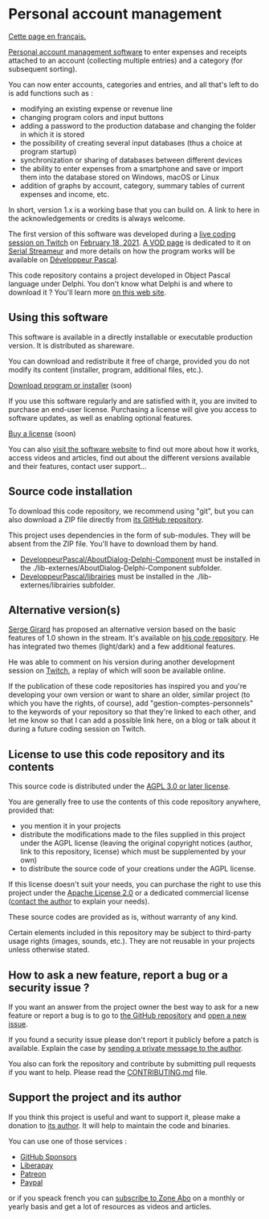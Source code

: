 # Personal account management

[Cette page en français.](LISEZMOI.md)

[Personal account management software](https://comptespersonnels.olfsoftware.fr/) to enter expenses and receipts attached to an account (collecting multiple entries) and a category (for subsequent sorting).

You can now enter accounts, categories and entries, and all that's left to do is add functions such as :
- modifying an existing expense or revenue line
- changing program colors and input buttons
- adding a password to the production database and changing the folder in which it is stored
- the possibility of creating several input databases (thus a choice at program startup)
- synchronization or sharing of databases between different devices
- the ability to enter expenses from a smartphone and save or import them into the database stored on Windows, macOS or Linux
- addition of graphs by account, category, summary tables of current expenses and income, etc.

In short, version 1.x is a working base that you can build on. A link to here in the acknowledgements or credits is always welcome.

The first version of this software was developed during a [live coding session on Twitch](https://www.twitch.tv/patrickpremartin) on [February 18, 2021](https://developpeur-pascal.fr/live-stream-delphi-du-18-fevrier-2021-codage-d-un-logiciel-multiplateforme-de-gestion-de-comptes-personnels.html). [A VOD page](https://serialstreameur.fr/poc-comptes-personnels.php) is dedicated to it on [Serial Streameur](https://serialstreameur.fr) and more details on how the program works will be available on [Développeur Pascal](https://developpeur-pascal.fr).

This code repository contains a project developed in Object Pascal language under Delphi. You don't know what Delphi is and where to download it ? You'll learn more [on this web site](https://delphi-resources.developpeur-pascal.fr/).

## Using this software

This software is available in a directly installable or executable production version. It is distributed as shareware.

You can download and redistribute it free of charge, provided you do not modify its content (installer, program, additional files, etc.).

[Download program or installer](DDD) (soon)

If you use this software regularly and are satisfied with it, you are invited to purchase an end-user license. Purchasing a license will give you access to software updates, as well as enabling optional features.

[Buy a license](FFF) (soon)

You can also [visit the software website](EEE) to find out more about how it works, access videos and articles, find out about the different versions available and their features, contact user support...

## Source code installation

To download this code repository, we recommend using "git", but you can also download a ZIP file directly from [its GitHub repository](https://github.com/DeveloppeurPascal/GestionComptesPersonnels).

This project uses dependencies in the form of sub-modules. They will be absent from the ZIP file. You'll have to download them by hand.

* [DeveloppeurPascal/AboutDialog-Delphi-Component](https://github.com/DeveloppeurPascal/AboutDialog-Delphi-Component) must be installed in the ./lib-externes/AboutDialog-Delphi-Component subfolder.
* [DeveloppeurPascal/librairies](https://github.com/DeveloppeurPascal/librairies) must be installed in the ./lib-externes/librairies subfolder.

## Alternative version(s)

[Serge Girard](https://github.com/Serge-Girard) has proposed an alternative version based on the basic features of 1.0 shown in the stream. It's available on [his code repository](https://github.com/Serge-Girard/GestionComptesPersonnels). He has integrated two themes (light/dark) and a few additional features.

He was able to comment on his version during another development session on [Twitch](https://www.twitch.tv/patrickpremartin), a replay of which will soon be available online.

If the publication of these code repositories has inspired you and you're developing your own version or want to share an older, similar project (to which you have the rights, of course), add "gestion-comptes-personnels" to the keywords of your repository so that they're linked to each other, and let me know so that I can add a possible link here, on a blog or talk about it during a future coding session on Twitch.

## License to use this code repository and its contents

This source code is distributed under the [AGPL 3.0 or later license](https://choosealicense.com/licenses/agpl-3.0/).

You are generally free to use the contents of this code repository anywhere, provided that:
* you mention it in your projects
* distribute the modifications made to the files supplied in this project under the AGPL license (leaving the original copyright notices (author, link to this repository, license) which must be supplemented by your own)
* to distribute the source code of your creations under the AGPL license.

If this license doesn't suit your needs, you can purchase the right to use this project under the [Apache License 2.0](https://choosealicense.com/licenses/apache-2.0/) or a dedicated commercial license ([contact the author](https://developpeur-pascal.fr/nous-contacter.php) to explain your needs).

These source codes are provided as is, without warranty of any kind.

Certain elements included in this repository may be subject to third-party usage rights (images, sounds, etc.). They are not reusable in your projects unless otherwise stated.

## How to ask a new feature, report a bug or a security issue ?

If you want an answer from the project owner the best way to ask for a new feature or report a bug is to go to [the GitHub repository](https://github.com/DeveloppeurPascal/GestionComptesPersonnels) and [open a new issue](https://github.com/DeveloppeurPascal/GestionComptesPersonnels/issues).

If you found a security issue please don't report it publicly before a patch is available. Explain the case by [sending a private message to the author](https://developpeur-pascal.fr/nous-contacter.php).

You also can fork the repository and contribute by submitting pull requests if you want to help. Please read the [CONTRIBUTING.md](CONTRIBUTING.md) file.

## Support the project and its author

If you think this project is useful and want to support it, please make a donation to [its author](https://github.com/DeveloppeurPascal). It will help to maintain the code and binaries.

You can use one of those services :

* [GitHub Sponsors](https://github.com/sponsors/DeveloppeurPascal)
* [Liberapay](https://liberapay.com/PatrickPremartin)
* [Patreon](https://www.patreon.com/patrickpremartin)
* [Paypal](https://www.paypal.com/paypalme/patrickpremartin)

or if you speack french you can [subscribe to Zone Abo](https://zone-abo.fr/nos-abonnements.php) on a monthly or yearly basis and get a lot of resources as videos and articles.
